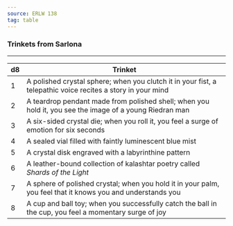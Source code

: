 ```yaml
---
source: ERLW 138
tag: table
---
```


### Trinkets from Sarlona
---
|d8|Trinket|
|----|------------|
|1|A polished crystal sphere; when you clutch it in your fist, a telepathic voice recites a story in your mind|
|2|A teardrop pendant made from polished shell; when you hold it, you see the image of a young Riedran man|
|3|A six-sided crystal die; when you roll it, you feel a surge of emotion for six seconds|
|4|A sealed vial filled with faintly luminescent blue mist|
|5|A crystal disk engraved with a labyrinthine pattern|
|6|A leather-bound collection of kalashtar poetry called _Shards of the Light_|
|7|A sphere of polished crystal; when you hold it in your palm, you feel that it knows you and understands you|
|8|A cup and ball toy; when you successfully catch the ball in the cup, you feel a momentary surge of joy|
